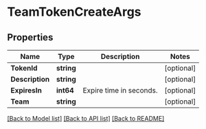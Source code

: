 # TeamTokenCreateArgs

## Properties
Name | Type | Description | Notes
------------ | ------------- | ------------- | -------------
**TokenId** | **string** |  | [optional] 
**Description** | **string** |  | [optional] 
**ExpiresIn** | **int64** | Expire time in seconds. | [optional] 
**Team** | **string** |  | [optional] 

[[Back to Model list]](../README.md#documentation-for-models) [[Back to API list]](../README.md#documentation-for-api-endpoints) [[Back to README]](../README.md)


